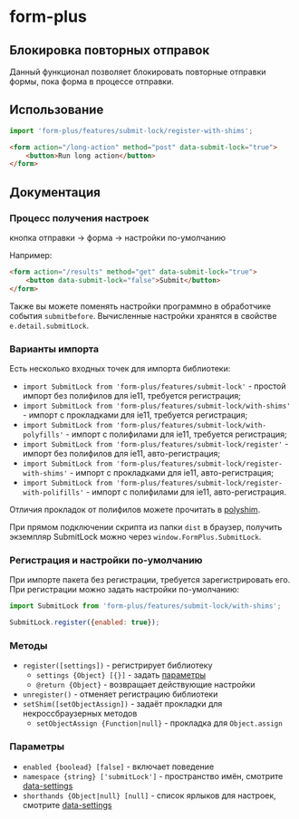 # form-plus

## Блокировка повторных отправок

Данный функционал позволяет блокировать повторные отправки формы, пока форма в процессе отправки.

## Использование

```javascript
import 'form-plus/features/submit-lock/register-with-shims';
```

```html
<form action="/long-action" method="post" data-submit-lock="true">
    <button>Run long action</button>
</form>
```

## Документация

### Процесс получения настроек

кнопка отправки -> форма -> настройки по-умолчанию

Например:

```html
<form action="/results" method="get" data-submit-lock="true">
    <button data-submit-lock="false">Submit</button>
</form>
```

Также вы можете поменять настройки программно в обработчике события `submitbefore`. Вычисленные настройки хранятся в свойстве `e.detail.submitLock`.

### Варианты импорта

Есть несколько входных точек для импорта библиотеки:

- `import SubmitLock from 'form-plus/features/submit-lock'` - простой импорт без полифилов для ie11, требуется регистрация;
- `import SubmitLock from 'form-plus/features/submit-lock/with-shims'` - импорт с прокладками для ie11, требуется регистрация;
- `import SubmitLock from 'form-plus/features/submit-lock/with-polyfills'` - импорт с полифилами для ie11, требуется регистрация;
- `import SubmitLock from 'form-plus/features/submit-lock/register'` - импорт без полифилов для ie11, авто-регистрация;
- `import SubmitLock from 'form-plus/features/submit-lock/register-with-shims'` - импорт с прокладками для ie11, авто-регистрация;
- `import SubmitLock from 'form-plus/features/submit-lock/register-with-polifills'` - импорт с полифилами для ie11, авто-регистрация.

Отличия прокладок от полифилов можете прочитать в [polyshim](https://github.com/paulzi/polyshim/).

При прямом подключении скрипта из папки `dist` в браузер, получить экземпляр SubmitLock можно через `window.FormPlus.SubmitLock`.

### Регистрация и настройки по-умолчанию

При импорте пакета без регистрации, требуется зарегистрировать его. При регистрации можно задать настройки по-умолчанию:

```javascript
import SubmitLock from 'form-plus/features/submit-lock/with-shims';

SubmitLock.register({enabled: true});
```

### Методы

- `register([settings])` - регистрирует библиотеку
    - `settings {Object} [{}]` - задать [параметры](#Параметры)
    - `@return {Object}` - возвращает действующие настройки
- `unregister()` - отменяет регистрацию библиотеки
- `setShim([setObjectAssign])` - задаёт прокладки для некроссбраузерных методов
    - `setObjectAssign {Function|null}` - прокладка для `Object.assign`

### Параметры

- `enabled {boolead} [false]` - включает поведение
- `namespace {string} ['submitLock']` - пространство имён, смотрите [data-settings](https://github.com/paulzi/data-settings/)
- `shorthands {Object|null} [null]` - список ярлыков для настроек, смотрите [data-settings](https://github.com/paulzi/data-settings/)
